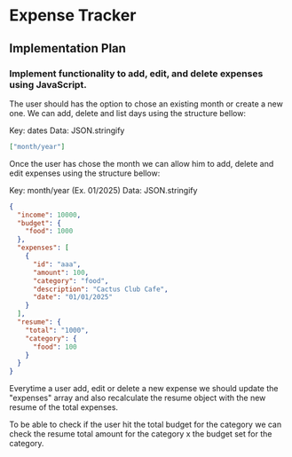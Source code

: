# Expense Tracker

## Implementation Plan


### Implement functionality to add, edit, and delete expenses using JavaScript.

The user should has the option to chose an existing month or create a new one. We can add, delete and list days using the structure bellow:

Key: dates
Data: JSON.stringify

```json
["month/year"]
```

Once the user has chose the month we can allow him to add, delete and edit expenses using the structure bellow:

Key: month/year (Ex. 01/2025)
Data: JSON.stringify

```json
{
  "income": 10000,
  "budget": {
    "food": 1000
  },
  "expenses": [
    {
      "id": "aaa",
      "amount": 100,
      "category": "food",
      "description": "Cactus Club Cafe",
      "date": "01/01/2025"
    }
  ],
  "resume": {
    "total": "1000",
    "category": {
      "food": 100
    }
  }
}
```

Everytime a user add, edit or delete a new expense we should update the "expenses" array and also recalculate the resume object with the new resume of the total expenses.

To be able to check if the user hit the total budget for the category we can check the resume total amount for the category x the budget set for the category.
